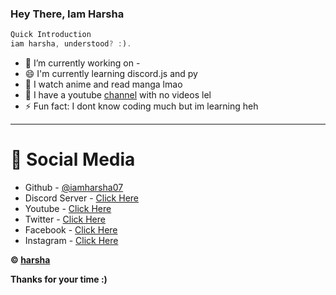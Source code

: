 ### Hey There, Iam Harsha

```js
Quick Introduction
iam harsha, understood? :).
```

- 🌱 I’m currently working on -
- 😄 I'm currently learning discord.js and py
- 💎 I watch anime and read manga lmao
- 📣 I have a youtube [channel](https://www.youtube.com/channel/UC2zAlF353I0el56CRGWLEJg) with no videos lel
- ⚡ Fun fact: I dont know coding much but im learning heh


---

# 📙 Social Media
-  Github - [@iamharsha07](https://github.com/iamharsha07/)
-  Discord Server - [Click Here](https://discord.gg/9paRX7ZDvr)
-  Youtube - [Click Here](https://www.youtube.com/channel/UC2zAlF353I0el56CRGWLEJg)
-  Twitter - [Click Here](https://twitter.com/harsha061036068)
-  Facebook - [Click Here](https://www.facebook.com/critical.harsha.94/)
-  Instagram - [Click Here](https://www.instagram.com/iam_harsha07/)

**© [harsha](https://github.com/iamharsha07)**

**Thanks for your time :)**
